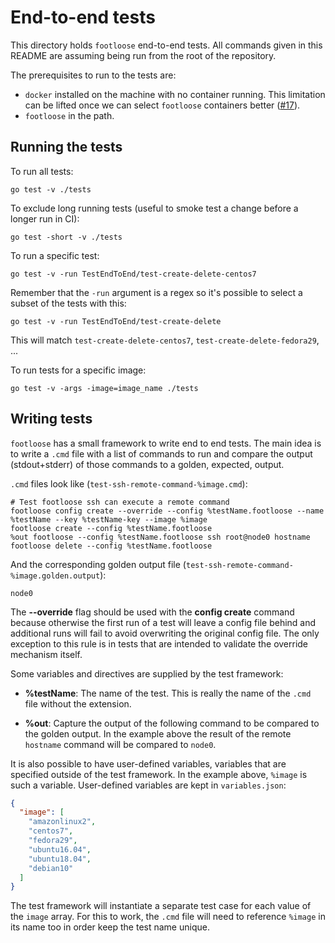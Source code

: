 # End-to-end tests

This directory holds `footloose` end-to-end tests. All commands given in this
README are assuming being run from the root of the repository.

The prerequisites to run to the tests are:

- `docker` installed on the machine with no container running. This
limitation can be lifted once we can select `footloose` containers better
([#17][issue-17]).
- `footloose` in the path.

[issue-17]: https://github.com/weaveworks/footloose/issues/17

## Running the tests

To run all tests:

```console
go test -v ./tests
```

To exclude long running tests (useful to smoke test a change before a longer
run in CI):

```console
go test -short -v ./tests
```

To run a specific test:

```console
go test -v -run TestEndToEnd/test-create-delete-centos7
```

Remember that the `-run` argument is a regex so it's possible to select a
subset of the tests with this:

```console
go test -v -run TestEndToEnd/test-create-delete
```

This will match `test-create-delete-centos7`, `test-create-delete-fedora29`,
...

To run tests for a specific image:

```console
go test -v -args -image=image_name ./tests
```

## Writing tests

`footloose` has a small framework to write end to end tests. The main idea is
to write a `.cmd` file with a list of commands to run and compare the output
(stdout+stderr) of those commands to a golden, expected, output.

`.cmd` files look like (`test-ssh-remote-command-%image.cmd`):

```shell
# Test footloose ssh can execute a remote command
footloose config create --override --config %testName.footloose --name %testName --key %testName-key --image %image
footloose create --config %testName.footloose
%out footloose --config %testName.footloose ssh root@node0 hostname
footloose delete --config %testName.footloose
```

And the corresponding golden output file (`test-ssh-remote-command-%image.golden.output`):

```shell
node0
```

The **--override** flag should be used with the **config create** command because otherwise 
the first run of a test will leave a config file behind and additional runs will fail
to avoid overwriting the original config file. The only exception to this rule is in tests
that are intended to validate the override mechanism itself.

Some variables and directives are supplied by the test framework:

- **%testName**: The name of the test. This is really the name of the `.cmd`
file without the extension.

- **%out**: Capture the output of the following command to be compared to the
golden output. In the example above the result of the remote `hostname`
command will be compared to `node0`.

It is also possible to have user-defined variables, variables that are
specified outside of the test framework. In the example above, `%image` is
such a variable. User-defined variables are kept in `variables.json`:


```json
{
  "image": [
    "amazonlinux2",
    "centos7",
    "fedora29",
    "ubuntu16.04",
    "ubuntu18.04",
    "debian10"
  ]
}
```

The test framework will instantiate a separate test case for each value of
the `image` array. For this to work, the `.cmd` file will need to reference
`%image` in its name too in order keep the test name unique.
